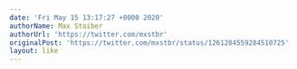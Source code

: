 ```yaml
---
date: 'Fri May 15 13:17:27 +0000 2020'
authorName: Max Stoiber
authorUrl: 'https://twitter.com/mxstbr'
originalPost: 'https://twitter.com/mxstbr/status/1261284559284510725'
layout: like
---
```

